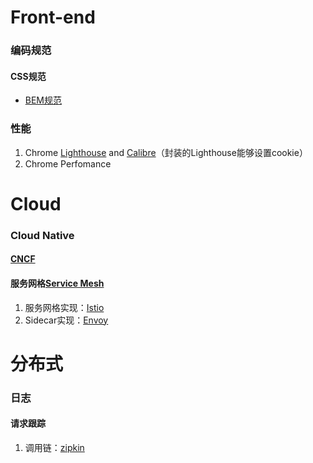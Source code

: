 # Front-end
### 编码规范
#### CSS规范
- [BEM规范](http://getbem.com/)
### 性能
1. Chrome [Lighthouse](https://github.com/GoogleChrome/lighthouse) and [Calibre](https://calibreapp.com/)（封装的Lighthouse能够设置cookie）
2. Chrome Perfomance


# Cloud
### Cloud Native
#### [CNCF](https://www.cncf.io/)
#### 服务网格[Service Mesh](https://jimmysong.io/posts/what-is-a-service-mesh/)
1. 服务网格实现：[Istio](https://istio.io/)
2. Sidecar实现：[Envoy](https://www.envoyproxy.io/)

# 分布式
### 日志
#### 请求跟踪
1. 调用链：[zipkin](https://zipkin.io/)

